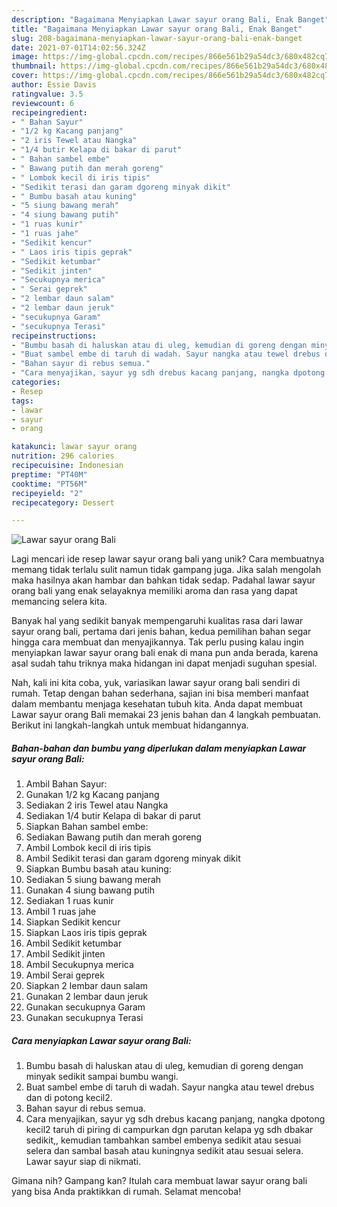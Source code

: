 ```yaml
---
description: "Bagaimana Menyiapkan Lawar sayur orang Bali, Enak Banget"
title: "Bagaimana Menyiapkan Lawar sayur orang Bali, Enak Banget"
slug: 208-bagaimana-menyiapkan-lawar-sayur-orang-bali-enak-banget
date: 2021-07-01T14:02:56.324Z
image: https://img-global.cpcdn.com/recipes/866e561b29a54dc3/680x482cq70/lawar-sayur-orang-bali-foto-resep-utama.jpg
thumbnail: https://img-global.cpcdn.com/recipes/866e561b29a54dc3/680x482cq70/lawar-sayur-orang-bali-foto-resep-utama.jpg
cover: https://img-global.cpcdn.com/recipes/866e561b29a54dc3/680x482cq70/lawar-sayur-orang-bali-foto-resep-utama.jpg
author: Essie Davis
ratingvalue: 3.5
reviewcount: 6
recipeingredient:
- " Bahan Sayur"
- "1/2 kg Kacang panjang"
- "2 iris Tewel atau Nangka"
- "1/4 butir Kelapa di bakar di parut"
- " Bahan sambel embe"
- " Bawang putih dan merah goreng"
- " Lombok kecil di iris tipis"
- "Sedikit terasi dan garam dgoreng minyak dikit"
- " Bumbu basah atau kuning"
- "5 siung bawang merah"
- "4 siung bawang putih"
- "1 ruas kunir"
- "1 ruas jahe"
- "Sedikit kencur"
- " Laos iris tipis geprak"
- "Sedikit ketumbar"
- "Sedikit jinten"
- "Secukupnya merica"
- " Serai geprek"
- "2 lembar daun salam"
- "2 lembar daun jeruk"
- "secukupnya Garam"
- "secukupnya Terasi"
recipeinstructions:
- "Bumbu basah di haluskan atau di uleg, kemudian di goreng dengan minyak sedikit sampai bumbu wangi."
- "Buat sambel embe di taruh di wadah. Sayur nangka atau tewel drebus dan di potong kecil2."
- "Bahan sayur di rebus semua."
- "Cara menyajikan, sayur yg sdh drebus kacang panjang, nangka dpotong kecil2 taruh di piring di campurkan dgn parutan kelapa yg sdh dbakar sedikit,, kemudian tambahkan sambel embenya sedikit atau sesuai selera dan sambal basah atau kuningnya sedikit atau sesuai selera. Lawar sayur siap di nikmati."
categories:
- Resep
tags:
- lawar
- sayur
- orang

katakunci: lawar sayur orang 
nutrition: 296 calories
recipecuisine: Indonesian
preptime: "PT40M"
cooktime: "PT56M"
recipeyield: "2"
recipecategory: Dessert

---
```



![Lawar sayur orang Bali](https://img-global.cpcdn.com/recipes/866e561b29a54dc3/680x482cq70/lawar-sayur-orang-bali-foto-resep-utama.jpg)

Lagi mencari ide resep lawar sayur orang bali yang unik? Cara membuatnya memang tidak terlalu sulit namun tidak gampang juga. Jika salah mengolah maka hasilnya akan hambar dan bahkan tidak sedap. Padahal lawar sayur orang bali yang enak selayaknya memiliki aroma dan rasa yang dapat memancing selera kita.



Banyak hal yang sedikit banyak mempengaruhi kualitas rasa dari lawar sayur orang bali, pertama dari jenis bahan, kedua pemilihan bahan segar hingga cara membuat dan menyajikannya. Tak perlu pusing kalau ingin menyiapkan lawar sayur orang bali enak di mana pun anda berada, karena asal sudah tahu triknya maka hidangan ini dapat menjadi suguhan spesial.


Nah, kali ini kita coba, yuk, variasikan lawar sayur orang bali sendiri di rumah. Tetap dengan bahan sederhana, sajian ini bisa memberi manfaat dalam membantu menjaga kesehatan tubuh kita. Anda dapat membuat Lawar sayur orang Bali memakai 23 jenis bahan dan 4 langkah pembuatan. Berikut ini langkah-langkah untuk membuat hidangannya.

<!--inarticleads1-->

##### Bahan-bahan dan bumbu yang diperlukan dalam menyiapkan Lawar sayur orang Bali:

1. Ambil  Bahan Sayur:
1. Gunakan 1/2 kg Kacang panjang
1. Sediakan 2 iris Tewel atau Nangka
1. Sediakan 1/4 butir Kelapa di bakar di parut
1. Siapkan  Bahan sambel embe:
1. Sediakan  Bawang putih dan merah goreng
1. Ambil  Lombok kecil di iris tipis
1. Ambil Sedikit terasi dan garam dgoreng minyak dikit
1. Siapkan  Bumbu basah atau kuning:
1. Sediakan 5 siung bawang merah
1. Gunakan 4 siung bawang putih
1. Sediakan 1 ruas kunir
1. Ambil 1 ruas jahe
1. Siapkan Sedikit kencur
1. Siapkan  Laos iris tipis geprak
1. Ambil Sedikit ketumbar
1. Ambil Sedikit jinten
1. Ambil Secukupnya merica
1. Ambil  Serai geprek
1. Siapkan 2 lembar daun salam
1. Gunakan 2 lembar daun jeruk
1. Gunakan secukupnya Garam
1. Gunakan secukupnya Terasi




<!--inarticleads2-->

##### Cara menyiapkan Lawar sayur orang Bali:

1. Bumbu basah di haluskan atau di uleg, kemudian di goreng dengan minyak sedikit sampai bumbu wangi.
1. Buat sambel embe di taruh di wadah. Sayur nangka atau tewel drebus dan di potong kecil2.
1. Bahan sayur di rebus semua.
1. Cara menyajikan, sayur yg sdh drebus kacang panjang, nangka dpotong kecil2 taruh di piring di campurkan dgn parutan kelapa yg sdh dbakar sedikit,, kemudian tambahkan sambel embenya sedikit atau sesuai selera dan sambal basah atau kuningnya sedikit atau sesuai selera. Lawar sayur siap di nikmati.




Gimana nih? Gampang kan? Itulah cara membuat lawar sayur orang bali yang bisa Anda praktikkan di rumah. Selamat mencoba!
